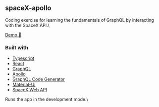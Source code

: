 ## spaceX-apollo

Coding exercise for learning the fundamentals of GraphQL by interacting with the SpaceX API.\

[Demo 🚀](http://localhost:3000)

### Built with

- [Typescript](https://www.typescriptlang.org/)
- [React](https://reactjs.org/)
- [GraphQL](https://graphql.org/)
- [Apollo](https://www.apollographql.com/)
- [GraphQL Code Generator](https://www.graphql-code-generator.com/)
- [Material-UI](https://mui.com/)
- [SpaceX Web API](https://api.spacex.land/graphql/)

Runs the app in the development mode.\
